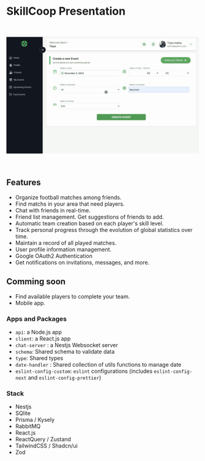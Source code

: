# SkillCoop Presentation

<br />
<p align=center ><img src="skillcoop.gif" /></p>
<br />

## Features

- Organize football matches among friends.
- Find matchs in your area that need players.
- Chat with friends in real-time.
- Friend list management. Get suggestions of friends to add.
- Automatic team creation based on each player's skill level.
- Track personal progress through the evolution of global statistics over time.
- Maintain a record of all played matches.
- User profile information management.
- Google OAuth2 Authentication
- Get notifications on invitations, messages, and more.

## Comming soon

- Find available players to complete your team.
- Mobile app.

### Apps and Packages

- `api`: a Node.js app
- `client`: a React.js app
- `chat-server` : a Nestjs Websocket server
- `schema`: Shared schema to validate data
- `type`: Shared types
- `date-handler` : Shared collection of utils functions to manage date
- `eslint-config-custom`: `eslint` configurations (includes `eslint-config-next` and `eslint-config-prettier`)

### Stack

- Nestjs
- SQlite
- Prisma / Kysely
- RabbitMQ
- React.js
- ReactQuery / Zustand
- TailwindCSS / Shadcn/ui
- Zod
